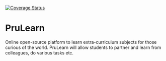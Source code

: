 [![Coverage Status](https://coveralls.io/repos/github/PrudensWeb/PruLearn/badge.svg?branch=master)](https://coveralls.io/github/PrudensWeb/PruLearn?branch=master)

# PruLearn
Online open-source platform to learn extra-curriculum subjects for those curious of the world. PruLearn will allow students to partner and learn from colleagues, do various tasks etc.
